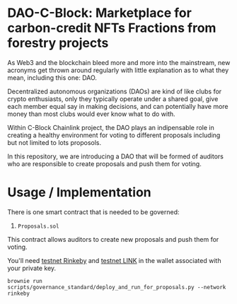 # DAO-C-Block: Marketplace for carbon-credit NFTs Fractions from forestry projects


As Web3 and the blockchain bleed more and more into the mainstream, new acronyms get thrown around regularly with little explanation as to what they mean, including this one: DAO.    

Decentralized autonomous organizations (DAOs) are kind of like clubs for crypto enthusiasts, only they typically operate under a shared goal, give each member equal say in making decisions, and can potentially have more money than most clubs would ever know what to do with. 

Within C-Block Chainlink project, the DAO plays an indipensable role in creating a healthy environment for voting to different proposals including but not limited to lots proposols.

In this repository, we are introducing a DAO that will be formed of auditors who are responsible to create proposals and push them for voting.

# Usage / Implementation

There is one smart contract that is needed to be governed:
1. `Proposals.sol`

This contract allows auditors to create new proposals and push them for voting. 


You'll need [testnet Rinkeby](https://faucet.rinkeby.io/) and [testnet LINK](https://rinkeby.chain.link/) in the wallet associated with your private key. 

```
brownie run scripts/governance_standard/deploy_and_run_for_proposals.py --network rinkeby
```
